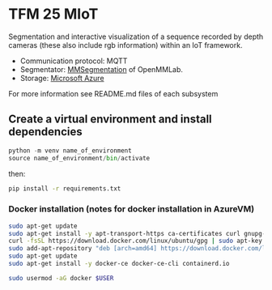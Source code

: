 # TFM 25 MIoT
Segmentation and interactive visualization of a sequence recorded by depth cameras (these also include rgb information) within an IoT framework.<br>
- Communication protocol: MQTT
- Segmentator: [MMSegmentation](https://github.com/open-mmlab) of OpenMMLab.
- Storage: [Microsoft Azure](https://azure.microsoft.com/en-us/)
  
For more information see README.md files of each subsystem

## Create a virtual environment and install dependencies 
```python
python -m venv name_of_environment 
source name_of_environment/bin/activate
```

then:
```bash
pip install -r requirements.txt
```

### Docker installation (notes for docker installation in AzureVM)

```bash
sudo apt-get update
sudo apt-get install -y apt-transport-https ca-certificates curl gnupg-agent software-properties-common
curl -fsSL https://download.docker.com/linux/ubuntu/gpg | sudo apt-key add -
sudo add-apt-repository "deb [arch=amd64] https://download.docker.com/linux/ubuntu $(lsb_release -cs) stable"
sudo apt-get update
sudo apt-get install -y docker-ce docker-ce-cli containerd.io

sudo usermod -aG docker $USER
```
